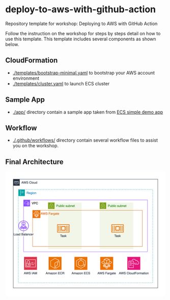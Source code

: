 # deploy-to-aws-with-github-action

Repository template for workshop: Deploying to AWS with GitHub Action

Follow the instruction on the workshop for steps by steps detail on how to use this template. This template includes several components as shown below.

## CloudFormation

* [./templates/bootstrap-minimal.yaml](./templates/bootstrap-minimal.yaml) to bootstrap your AWS account environment
* [./templates/cluster.yaml](./templates/cluster.yaml) to launch ECS cluster

## Sample App

* [./app/](./app/) directory contain a sample app taken from [ECS simple demo app](https://github.com/aws-samples/ecs-demo-php-simple-app)

## Workflow

* [./.github/workflows/](./.github/workflows/) directory contain several workflow files to assist you on the workshop.

## Final Architecture

![Architecture](/static/images/deploy-to-aws-with-github-action.png)